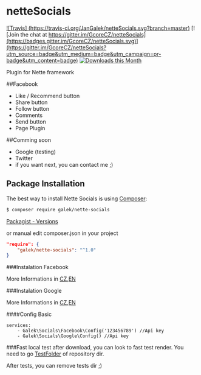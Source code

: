 # netteSocials

[![Travis] (https://travis-ci.org/JanGalek/netteSocials.svg?branch=master)](https://travis-ci.org/JanGalek/netteSocials)
[![Join the chat at https://gitter.im/GcoreCZ/netteSocials](https://badges.gitter.im/GcoreCZ/netteSocials.svg)](https://gitter.im/GcoreCZ/netteSocials?utm_source=badge&utm_medium=badge&utm_campaign=pr-badge&utm_content=badge)
[![Downloads this Month](https://img.shields.io/packagist/dm/galek/nette-socials.svg)](https://packagist.org/packages/galek/nette-socials)

Plugin for Nette framework

##Facebook
* Like / Recommend button
* Share button
* Follow button
* Comments 
* Send button
* Page Plugin

##Comming soon
* Google (testing)
* Twitter
* if you want next, you can contact me ;)

Package Installation
-------------------

The best way to install Nette Socials is using [Composer](http://getcomposer.org/):

```sh
$ composer require galek/nette-socials
```

[Packagist - Versions](https://packagist.org/packages/galek/nette-socials)

or manual edit composer.json in your project

```json
"require": {
    "galek/nette-socials": "^1.0"
}
```

###Instalation Facebook

More Informations in [CZ](/docs/facebook/cs.md),[EN](/docs/facebook/en.md)

###Instalation Google

More Informations in [CZ](/docs/google/cs.md),[EN](/docs/google/en.md)

####Config Basic
```config
services:
	- Galek\Socials\Facebook\Config('123456789') //Api key
	- Galek\Socials\Google\Config() //Api key
```

###Fast local test
after download, you can look to fast test render. You need to go [TestFolder](/tests/GalekTests/) of repository dir.

After tests, you can remove tests dir ;)